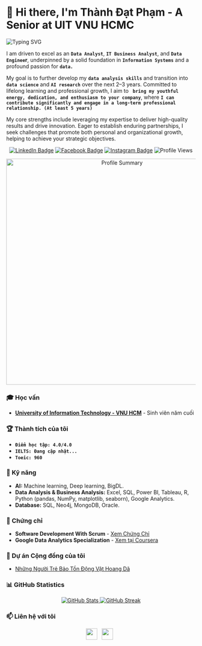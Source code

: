 # 👋 Hi there, I'm Thành Đạt Phạm - A Senior at UIT VNU HCMC

![Typing SVG](https://readme-typing-svg.herokuapp.com?font=monospace&size=18&duration=5000&color=FF0000&background=FFFFFF00&center=true&vCenter=true&width=600&lines=Looking+for+intern+in+AI+Engineer,+DA,+IT+BA,+Data+Engineer)

I am driven to excel as an **`Data Analyst`**, **`IT Business Analyst`**, and **`Data Enginee`r**, underpinned by a solid foundation in **`Information Systems`** and a profound passion for **`data.`**

  My goal is to further develop my **`data analysis skills`** and transition into **`data science`** and **`AI research`** over the next 2–3 years. Committed to lifelong learning and professional growth, I aim to **` bring my youthful energy, dedication, and enthusiasm to your company`**, where **`I can contribute significantly and engage in a long-term professional relationship. (At least 5 years)`**
  
  My core strengths include leveraging my expertise to deliver high-quality results and drive innovation. Eager to establish enduring partnerships, I seek challenges that promote both personal and organizational growth, helping to achieve your strategic objectives.
  <p align="center">
    <a href="https://www.linkedin.com/in/tdp-uit"><img src="https://img.shields.io/badge/LinkedIn--_.svg?style=flat&logo=linkedin" alt="LinkedIn Badge"></a>
    <a href="https://www.facebook.com/thanhdatpham.uit/"><img src="https://img.shields.io/badge/Facebook--_.svg?style=flat&logo=facebook" alt="Facebook Badge"></a>
    <a href="https://www.instagram.com/kuiem.3004/"><img src="https://img.shields.io/badge/Instagram--_.svg?style=flat&logo=instagram" alt="Instagram Badge"></a>
    <img src="https://komarev.com/ghpvc/?username=kudat-uit&label=Profile%20views&color=0e75b6&style=flat" alt="Profile Views">
  </p>
  
  <p align="center">
    <img src="https://github-profile-summary-cards.vercel.app/api/cards/profile-details?username=kudat-uit&theme=vue" width="600" alt="Profile Summary">
  </p>
  
  ### 🎓 Học vấn
  - **[University of Information Technology - VNU HCM](https://www.uit.edu.vn/)** - Sinh viên năm cuối
  
  ### 🏆 Thành tích của tôi
  - **`Điểm học tập: 4.0/4.0`**
  - **`IELTS: Đang cập nhật...`**
  - **`Toeic: 960`**
  
  ### 💼 Kỹ năng
  - **AI:** Machine learning, Deep learning, BigDL.
  - **Data Analysis & Business Analysis:** Excel, SQL, Power BI, Tableau, R, Python (pandas, NumPy, matplotlib, seaborn), Google Analytics.
  - **Database:** SQL, Neo4j, MongoDB, Oracle.
  
  ### 📜 Chứng chỉ
  - **Software Development With Scrum** - [Xem Chứng Chỉ](https://verified.sertifier.com/en/verify/94102379210581/)
  - **Google Data Analytics Specialization** - [Xem tại Coursera](https://coursera.org/share/480cf7a3d889e338e457a72ae00d30b7)
  
  ### 🔭 Dự án Cộng đồng của tôi
  - [Những Người Trẻ Bảo Tồn Động Vật Hoang Dã](https://drive.google.com/drive/folders/1j9RhhD5xOkBZRKZrsuPX52qF8obLTZMZ?usp=share_link)
  
  ### 📊 GitHub Statistics
  <p align="center">
    <a href="https://github.com/anuraghazra/github-readme-stats">
      <img src="https://github-readme-stats.vercel.app/api?username=kudat-uit&show_icons=true&theme=algolia" alt="GitHub Stats">
    </a>
    <a href="https://github.com/DenverCoder1/github-readme-streak-stats">
      <img src="https://github-readme-streak-stats.herokuapp.com/?user=kudat-uit&theme=algolia" alt="GitHub Streak">
    </a>
  </p>
  
  ### 📫 Liên hệ với tôi
  <p align='center'>
    <a href="https://www.linkedin.com/in/tdp-uit"><img height="30" src="https://github.com/kudat-uit/kudat-uit/blob/main/linkined.png"></a>&nbsp;&nbsp;
    <a href="https://www.facebook.com/thanhdatpham.uit/"><img height="30" src="https://github.com/kudat-uit/kudat-uit/blob/main/124010.png"></a>&nbsp;&nbsp;
    <a href="https://www.instagram.com/kuiem.3004/"><img height="30" src="https://github.com/kudat-uit/k
